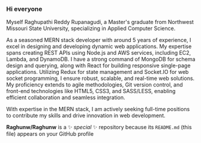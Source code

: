 ### Hi everyone


Myself Raghupathi Reddy Rupanagudi, a Master's graduate from Northwest Missouri State University, specializing in Applied Computer Science.

As a seasoned MERN stack developer with around 5 years of experience, I excel in designing and developing dynamic web applications. My expertise spans creating REST APIs using Node.js and AWS services, including EC2, Lambda, and DynamoDB. I have a strong command of MongoDB for schema design and querying, along with React for building responsive single-page applications. Utilizing Redux for state management and Socket.IO for web socket programming, I ensure robust, scalable, and real-time web solutions. My proficiency extends to agile methodologies, Git version control, and front-end technologies like HTML5, CSS3, and SASS/LESS, enabling efficient collaboration and seamless integration.

With expertise in the MERN stack, I am actively seeking full-time positions to contribute my skills and drive innovation in web development.

**Raghunw/Raghunw** is a ✨ _special_ ✨ repository because its `README.md` (this file) appears on your GitHub profile

